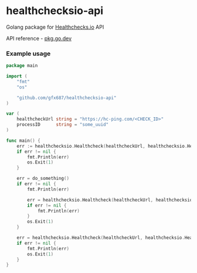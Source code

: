 # healthchecksio-api

Golang package for [Healthchecks.io](https://healthchecks.io/) API

API reference - [pkg.go.dev](https://pkg.go.dev/github.com/gfx687/healthcheckio-api)

### Example usage

```go
package main

import (
	"fmt"
	"os"

	"github.com/gfx687/healthchecksio-api"
)

var (
	healthcheckUrl string = "https://hc-ping.com/<CHECK_ID>"
	processID      string = "some_uuid"
)

func main() {
	err := healthchecksio.Healthcheck(healthcheckUrl, healthchecksio.HealthcheckStart, processID)
	if err != nil {
		fmt.Println(err)
		os.Exit(1)
	}

	err = do_something()
	if err != nil {
		fmt.Println(err)

		err = healthchecksio.Healthcheck(healthcheckUrl, healthchecksio.HealthcheckFail, processID)
		if err != nil {
			fmt.Println(err)
		}
		os.Exit(1)
	}

	err = healthchecksio.Healthcheck(healthcheckUrl, healthchecksio.HealthcheckSuccess, processID)
	if err != nil {
		fmt.Println(err)
		os.Exit(1)
	}
}
```
